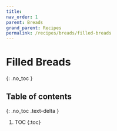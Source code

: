 ```yaml
---
title: 
nav_order: 1
parent: Breads
grand_parent: Recipes
permalink: /recipes/breads/filled-breads
---
```


# Filled Breads
{: .no_toc }

## Table of contents
{: .no_toc .text-delta }

1. TOC
{:toc}
